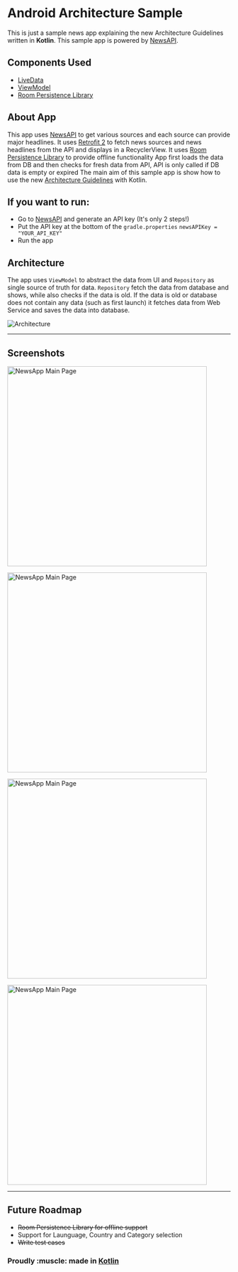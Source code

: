 # Android Architecture Sample

This is just a sample news app explaining the new Architecture Guidelines written in **Kotlin**.
This sample app is powered by [NewsAPI](https://newsapi.org/).

## Components Used
- [LiveData](https://developer.android.com/topic/libraries/architecture/livedata.html)
- [ViewModel](https://developer.android.com/topic/libraries/architecture/viewmodel.html)
- [Room Persistence Library](https://developer.android.com/topic/libraries/architecture/room.html)

## About App
This app uses [NewsAPI](https://newsapi.org/) to get various sources and each source can provide major headlines.
It uses [Retrofit 2](http://square.github.io/retrofit/) to fetch news sources and news headlines from the API and displays in a RecyclerView.
It uses [Room Persistence Library](https://developer.android.com/topic/libraries/architecture/room.html) to provide offline functionality
App first loads the data from DB and then checks for fresh data from API, API is only called if DB data is empty or expired
The main aim of this sample app is show how to use the new [Architecture Guidelines](https://developer.android.com/topic/libraries/architecture/index.html) with Kotlin.

## If you want to run:
- Go to [NewsAPI](https://newsapi.org/) and generate an API key (It's only 2 steps!)
- Put the API key at the bottom of the `gradle.properties`
`
newsAPIKey = "YOUR_API_KEY"
`
- Run the app

## Architecture

The app uses `ViewModel` to abstract the data from UI and `Repository` as single source of truth for data. `Repository` fetch the data from database and shows, while also checks if the data is old. If the data is old or database does not contain any data (such as first launch) it fetches data from Web Service and saves the data into database.

![Architecture](https://developer.android.com/topic/libraries/architecture/images/final-architecture.png)

--------------------

## Screenshots

<img alt="NewsApp Main Page" height="450px"
 src="https://github.com/cheetahmail007/News-Anywhere/blob/master/art/pic_first.png" />

<img alt="NewsApp Main Page" height="450px"
 src="https://github.com/cheetahmail007/News-Anywhere/blob/master/art/pic_second.png" />

<img alt="NewsApp Main Page" height="450px"
src="https://github.com/cheetahmail007/News-Anywhere/blob/master/art/pic_third.png" />


<img alt="NewsApp Main Page" height="450px"
src="https://github.com/cheetahmail007/News-Anywhere/blob/master/art/pic_fourth.png" />



--------------------

## Future Roadmap
- ~~Room Persistence Library for offline support~~
- Support for Launguage, Country and Category selection
- ~~Write test cases~~

<p align="center">
  <h3>Proudly :muscle: made in <b><a href="https://kotlinlang.org/">Kotlin</a></b></h3>
</p>

